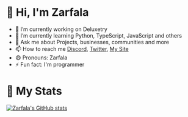 # 👋 Hi, I'm Zarfala

- 🔭 I’m currently working on Deluxetry
- 🌱 I’m currently learning Python, TypeScript, JavaScript and others
- 💬 Ask me about Projects, businesses, communities and more
- 📫 How to reach me [Discord](https://www.discord.com/invite/yNFM2EnWWx), [Twitter](https://www.twitter.com/Zarfala), [My Site](#) 
- 😄 Pronouns: Zarfala
- ⚡ Fun fact: I'm programmer

# 🔎 My Stats
[![Zarfala's GitHub stats](https://github-readme-stats.vercel.app/api?username=Zarfala&show_icons=true&theme=)](https://github.com/anuraghazra/github-readme-stats)

<!--- https://www.zarfala.com/ --->
<!--- 👯 I’m looking to collaborate on ... --->
